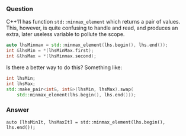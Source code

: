 ### Question

C++11 has function `std::minmax_element` which returns a pair of values. This, however, is quite confusing to handle and read, 
and produces an extra, later useless variable to pollute the scope.

```cpp
auto lhsMinmax = std::minmax_element(lhs.begin(), lhs.end());
int &lhsMin = *(lhsMinMax.first);
int &lhsMax = *(lhsMinmax.second);
```

Is there a better way to do this? Something like:

```cpp
int lhsMin;
int lhsMax;
std::make_pair<int&, int&>(lhsMin, lhsMax).swap(
    std::minmax_element(lhs.begin(), lhs.end()));
```

### Answer

`auto [lhsMinIt, lhsMaxIt] = std::minmax_element(lhs.begin(), lhs.end());`
